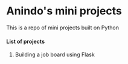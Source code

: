# Anindo's mini projects
This is a repo of mini projects built on Python

#### List of projects
1. Building a job board using Flask
